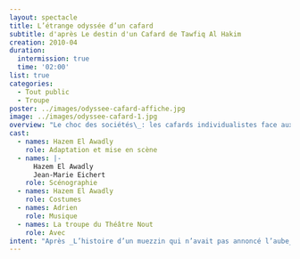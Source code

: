 ```yaml
---
layout: spectacle
title: L’étrange odyssée d’un cafard
subtitle: d'après Le destin d'un Cafard de Tawfiq Al Hakim
creation: 2010-04
duration:
  intermission: true
  time: '02:00'
list: true
categories:
  - Tout public
  - Troupe
poster: ../images/odyssee-cafard-affiche.jpg
image: ../images/odyssee-cafard-1.jpg
overview: "Le choc des sociétés\_: les cafards individualistes face aux fourmis communautaires."
cast:
  - names: Hazem El Awadly
    role: Adaptation et mise en scène
  - names: |-
      Hazem El Awadly
      Jean-Marie Eichert
    role: Scénographie
  - names: Hazem El Awadly
    role: Costumes
  - names: Adrien
    role: Musique
  - names: La troupe du Théâtre Nout
    role: Avec
intent: "Après _L’histoire d’un muezzin qui n’avait pas annoncé l’aube_, la troupe du théâtre Nout avait laissé Tawfiq Al Hakim pour se lancer dans un long travail sur Jean Cocteau, avec notamment les adaptations du _Livre blanc_ et de _L’école des veuves_. Hazem El Awadly revient aujourd’hui à ses premières amours en adaptant le _Destin d’un cafard_ de Tawfik Al Hakim. L’alternance entre ces deux auteurs, déroutante au premier abord, n’est cependant pas anodine. Il s’agit en effet d’une rencontre, autour de la Méditerranée, entre deux monstres de la littérature. L’un français, fasciné par l’Égypte, à la recherche de Schéhérazade et de la lampe d’Aladdin, et l’autre Égyptien, fasciné par Paris, ses théâtres et ses milieux littéraires.\n\nCe qui lie Cocteau à Al Hakim, c’est leur pensée libre et dérangeante, cherchant toujours à repousser les conventions, symbolisant ainsi la tendance humaine à vouloir vivre, et cela pleinement.\n\nLes destins croisés du pionnier du théâtre arabe et du poète français, offrent mille et une coïncidences troublantes. La mise en parallèle de ces deux auteurs nous permet de mesurer l’importance de l’inter-culturalité entre Orient et Occident. C’est un enrichissement formidable tant pour le jeu d’acteur que pour notre approche du théâtre. De plus, cela apportera une nouvelle dimension à l’exploration du répertoire de Jean Cocteau.\n\nSi le choix de l’auteur n’est pas laissé au hasard, celui de la pièce l’est encore moins. En effet, l’adaptation du _Destin d’un cafard_ relève d’une volonté de réflexion sur la condition humaine et de l’engagement politique. Il est impensable, même le temps d’une représentation, d’isoler les problèmes politiques et sociaux au milieu desquels nous vivons. Or quel meilleur moyen que de confronter l’homme au choc de deux sociétés radicalement opposées\_: les cafards individualistes face aux fourmis communautaires. Le ton de la pièce est aussi soigneusement calculé\_: drôle oui, mais piqué de réflexions profondes, laissant le spectateur mitigé\_: faut-il vraiment en rire\_? Est-ce si loin de nous\_?\n\nCette velléité de la troupe du théâtre Nout rejoint «\_La nécessité intérieure\_» chère à Cocteau, recoupant la pensée d’Al Hakim\_: «\_L’artiste qui ne parle pas de lui- même présente forcément une œuvre incomplète, imparfaite\_»."
---
```

